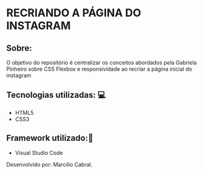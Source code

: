 # RECRIANDO A PÁGINA DO INSTAGRAM

## Sobre:

O objetivo do repositório é centralizar os conceitos abordados pela Gabriela Pinheiro sobre CSS Flexbox e responsividade ao recriar a página inicial do instagram

## Tecnologias utilizadas: 💻

- HTML5
- CSS3

## Framework utilizado:🔧

- Visual Studio Code

Desenvolvido por: Marcílio Cabral.